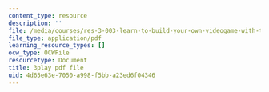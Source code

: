 ```yaml
---
content_type: resource
description: ''
file: /media/courses/res-3-003-learn-to-build-your-own-videogame-with-the-unity-game-engine-and-microsoft-kinect-january-iap-2017/4d65e63e7050a998f5bba23ed6f04346_ZVnrpjIVU.pdf
file_type: application/pdf
learning_resource_types: []
ocw_type: OCWFile
resourcetype: Document
title: 3play pdf file
uid: 4d65e63e-7050-a998-f5bb-a23ed6f04346
---
```

